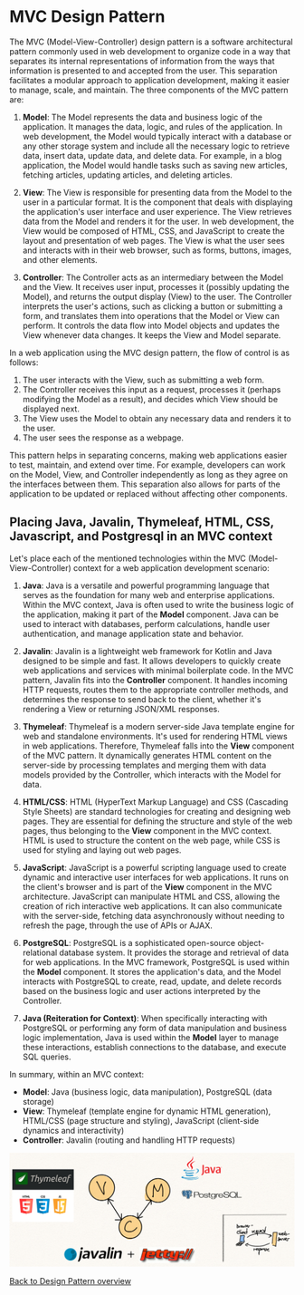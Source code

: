 # MVC Design Pattern

The MVC (Model-View-Controller) design pattern is a software architectural pattern commonly used in web development to organize code in a way that separates its internal representations of information from the ways that information is presented to and accepted from the user. This separation facilitates a modular approach to application development, making it easier to manage, scale, and maintain. The three components of the MVC pattern are:

1. **Model**: The Model represents the data and business logic of the application. It manages the data, logic, and rules of the application. In web development, the Model would typically interact with a database or any other storage system and include all the necessary logic to retrieve data, insert data, update data, and delete data. For example, in a blog application, the Model would handle tasks such as saving new articles, fetching articles, updating articles, and deleting articles.

2. **View**: The View is responsible for presenting data from the Model to the user in a particular format. It is the component that deals with displaying the application's user interface and user experience. The View retrieves data from the Model and renders it for the user. In web development, the View would be composed of HTML, CSS, and JavaScript to create the layout and presentation of web pages. The View is what the user sees and interacts with in their web browser, such as forms, buttons, images, and other elements.

3. **Controller**: The Controller acts as an intermediary between the Model and the View. It receives user input, processes it (possibly updating the Model), and returns the output display (View) to the user. The Controller interprets the user's actions, such as clicking a button or submitting a form, and translates them into operations that the Model or View can perform. It controls the data flow into Model objects and updates the View whenever data changes. It keeps the View and Model separate.

In a web application using the MVC design pattern, the flow of control is as follows:

1. The user interacts with the View, such as submitting a web form.
2. The Controller receives this input as a request, processes it (perhaps modifying the Model as a result), and decides which View should be displayed next.
3. The View uses the Model to obtain any necessary data and renders it to the user.
4. The user sees the response as a webpage.

This pattern helps in separating concerns, making web applications easier to test, maintain, and extend over time. For example, developers can work on the Model, View, and Controller independently as long as they agree on the interfaces between them. This separation also allows for parts of the application to be updated or replaced without affecting other components.

## Placing Java, Javalin, Thymeleaf, HTML, CSS, Javascript, and Postgresql in an MVC context

Let's place each of the mentioned technologies within the MVC (Model-View-Controller) context for a web application development scenario:

1. **Java**: Java is a versatile and powerful programming language that serves as the foundation for many web and enterprise applications. Within the MVC context, Java is often used to write the business logic of the application, making it part of the **Model** component. Java can be used to interact with databases, perform calculations, handle user authentication, and manage application state and behavior.

2. **Javalin**: Javalin is a lightweight web framework for Kotlin and Java designed to be simple and fast. It allows developers to quickly create web applications and services with minimal boilerplate code. In the MVC pattern, Javalin fits into the **Controller** component. It handles incoming HTTP requests, routes them to the appropriate controller methods, and determines the response to send back to the client, whether it's rendering a View or returning JSON/XML responses.

3. **Thymeleaf**: Thymeleaf is a modern server-side Java template engine for web and standalone environments. It's used for rendering HTML views in web applications. Therefore, Thymeleaf falls into the **View** component of the MVC pattern. It dynamically generates HTML content on the server-side by processing templates and merging them with data models provided by the Controller, which interacts with the Model for data.

4. **HTML/CSS**: HTML (HyperText Markup Language) and CSS (Cascading Style Sheets) are standard technologies for creating and designing web pages. They are essential for defining the structure and style of the web pages, thus belonging to the **View** component in the MVC context. HTML is used to structure the content on the web page, while CSS is used for styling and laying out web pages.

5. **JavaScript**: JavaScript is a powerful scripting language used to create dynamic and interactive user interfaces for web applications. It runs on the client's browser and is part of the **View** component in the MVC architecture. JavaScript can manipulate HTML and CSS, allowing the creation of rich interactive web applications. It can also communicate with the server-side, fetching data asynchronously without needing to refresh the page, through the use of APIs or AJAX.

6. **PostgreSQL**: PostgreSQL is a sophisticated open-source object-relational database system. It provides the storage and retrieval of data for web applications. In the MVC framework, PostgreSQL is used within the **Model** component. It stores the application's data, and the Model interacts with PostgreSQL to create, read, update, and delete records based on the business logic and user actions interpreted by the Controller.

7. **Java (Reiteration for Context)**: When specifically interacting with PostgreSQL or performing any form of data manipulation and business logic implementation, Java is used within the **Model** layer to manage these interactions, establish connections to the database, and execute SQL queries.

In summary, within an MVC context:

- **Model**: Java (business logic, data manipulation), PostgreSQL (data storage)
- **View**: Thymeleaf (template engine for dynamic HTML generation), HTML/CSS (page structure and styling), JavaScript (client-side dynamics and interactivity)
- **Controller**: Javalin (routing and handling HTTP requests)

![MVC](./images/mvc.jpg)

[Back to Design Pattern overview](./README.md)
